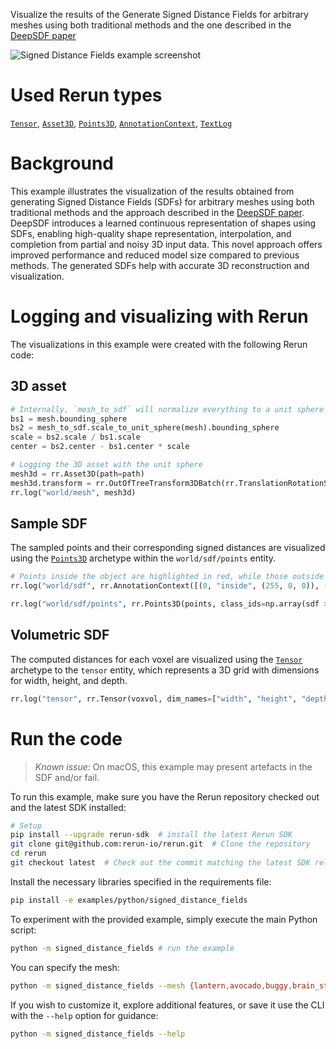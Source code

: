 <!--[metadata]
title = "Signed distance fields"
tags = ["3D", "mesh", "tensor"]
thumbnail = "https://static.rerun.io/signed_distance_fields/99f6a886ed6f41b6a8e9023ba917a98668eaee70/480w.png"
thumbnail_dimensions = [480, 294]
-->

Visualize the results of the Generate Signed Distance Fields for arbitrary meshes using both traditional methods and the one described in the [DeepSDF paper](https://arxiv.org/abs/1901.05103)

<picture>
  <source media="(max-width: 480px)" srcset="https://static.rerun.io/signed_distance_fields/99f6a886ed6f41b6a8e9023ba917a98668eaee70/480w.png">
  <source media="(max-width: 768px)" srcset="https://static.rerun.io/signed_distance_fields/99f6a886ed6f41b6a8e9023ba917a98668eaee70/768w.png">
  <source media="(max-width: 1024px)" srcset="https://static.rerun.io/signed_distance_fields/99f6a886ed6f41b6a8e9023ba917a98668eaee70/1024w.png">
  <source media="(max-width: 1200px)" srcset="https://static.rerun.io/signed_distance_fields/99f6a886ed6f41b6a8e9023ba917a98668eaee70/1200w.png">
  <img src="https://static.rerun.io/signed_distance_fields/99f6a886ed6f41b6a8e9023ba917a98668eaee70/full.png" alt="Signed Distance Fields example screenshot">
</picture>

# Used Rerun types
[`Tensor`](https://www.rerun.io/docs/reference/types/archetypes/tensor), [`Asset3D`](https://www.rerun.io/docs/reference/types/archetypes/asset3d), [`Points3D`](https://www.rerun.io/docs/reference/types/archetypes/points3d), [`AnnotationContext`](https://www.rerun.io/docs/reference/types/archetypes/annotation_context), [`TextLog`](https://www.rerun.io/docs/reference/types/archetypes/text_log)

# Background

This example illustrates the visualization of the results obtained from generating Signed Distance Fields (SDFs) for arbitrary meshes using both traditional methods and the approach described in the [DeepSDF paper](https://arxiv.org/abs/1901.05103).
DeepSDF introduces a learned continuous representation of shapes using SDFs, enabling high-quality shape representation, interpolation, and completion from partial and noisy 3D input data.
This novel approach offers improved performance and reduced model size compared to previous methods.
The generated SDFs help with accurate 3D reconstruction and visualization.

# Logging and visualizing with Rerun

The visualizations in this example were created with the following Rerun code:

## 3D asset

```python
# Internally, `mesh_to_sdf` will normalize everything to a unit sphere centered around the center of mass.
bs1 = mesh.bounding_sphere
bs2 = mesh_to_sdf.scale_to_unit_sphere(mesh).bounding_sphere
scale = bs2.scale / bs1.scale
center = bs2.center - bs1.center * scale
```

```python
# Logging the 3D asset with the unit sphere
mesh3d = rr.Asset3D(path=path)
mesh3d.transform = rr.OutOfTreeTransform3DBatch(rr.TranslationRotationScale3D(translation=center, scale=scale))
rr.log("world/mesh", mesh3d)
```

## Sample SDF

The sampled points and their corresponding signed distances are visualized using the [`Points3D`](https://www.rerun.io/docs/reference/types/archetypes/points3d) archetype within the `world/sdf/points` entity.

```python
# Points inside the object are highlighted in red, while those outside are marked in green.
rr.log("world/sdf", rr.AnnotationContext([(0, "inside", (255, 0, 0)), (1, "outside", (0, 255, 0))]), timeless=False)
```

```python
rr.log("world/sdf/points", rr.Points3D(points, class_ids=np.array(sdf > 0, dtype=np.uint8))) # Visualizing Sample SDF
```

## Volumetric SDF

The computed distances for each voxel are visualized using the [`Tensor`](https://www.rerun.io/docs/reference/types/archetypes/tensor) archetype to the `tensor` entity, which represents a 3D grid with dimensions for width, height, and depth.

```python
rr.log("tensor", rr.Tensor(voxvol, dim_names=["width", "height", "depth"])) # Visualizing Volumetric SDF
```

# Run the code
> _Known issue_: On macOS, this example may present artefacts in the SDF and/or fail.

To run this example, make sure you have the Rerun repository checked out and the latest SDK installed:
```bash
# Setup
pip install --upgrade rerun-sdk  # install the latest Rerun SDK
git clone git@github.com:rerun-io/rerun.git  # Clone the repository
cd rerun
git checkout latest  # Check out the commit matching the latest SDK release
```
Install the necessary libraries specified in the requirements file:
```bash
pip install -e examples/python/signed_distance_fields
```
To experiment with the provided example, simply execute the main Python script:
```bash
python -m signed_distance_fields # run the example
```
You can specify the mesh:
```bash
python -m signed_distance_fields --mesh {lantern,avocado,buggy,brain_stem}
```
If you wish to customize it, explore additional features, or save it use the CLI with the `--help` option for guidance:
```bash
python -m signed_distance_fields --help
```

